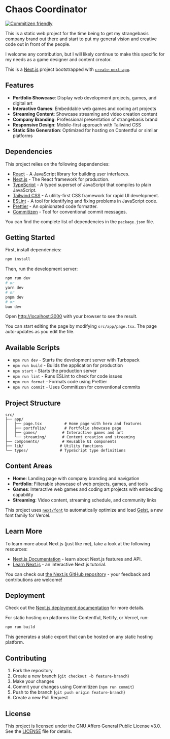 # Chaos Coordinator

[![Commitizen friendly](https://img.shields.io/badge/commitizen-friendly-brightgreen.svg)](http://commitizen.github.io/cz-cli/)

This is a static web project for the time being to get my strangebasis company brand out there and start to put my general vision and creative code out in front of the people.

I welcome any contribution, but I will likely continue to make this specific for my needs as a game designer and content creator.

This is a [Next.js](https://nextjs.org) project bootstrapped with [`create-next-app`](https://nextjs.org/docs/app/api-reference/cli/create-next-app).

## Features

- **Portfolio Showcase**: Display web development projects, games, and digital art
- **Interactive Games**: Embeddable web games and coding art projects
- **Streaming Content**: Showcase streaming and video creation content
- **Company Branding**: Professional presentation of strangebasis brand
- **Responsive Design**: Mobile-first approach with Tailwind CSS
- **Static Site Generation**: Optimized for hosting on Contentful or similar platforms

## Dependencies

This project relies on the following dependencies:

- [React](https://reactjs.org) - A JavaScript library for building user interfaces.
- [Next.js](https://nextjs.org) - The React framework for production.
- [TypeScript](https://www.typescriptlang.org) - A typed superset of JavaScript that compiles to plain JavaScript.
- [Tailwind CSS](https://tailwindcss.com) - A utility-first CSS framework for rapid UI development.
- [ESLint](https://eslint.org) - A tool for identifying and fixing problems in JavaScript code.
- [Prettier](https://prettier.io) - An opinionated code formatter.
- [Commitizen](http://commitizen.github.io/cz-cli/) - Tool for conventional commit messages.

You can find the complete list of dependencies in the `package.json` file.

## Getting Started

First, install dependencies:

```bash
npm install
```

Then, run the development server:

```bash
npm run dev
# or
yarn dev
# or
pnpm dev
# or
bun dev
```

Open [http://localhost:3000](http://localhost:3000) with your browser to see the result.

You can start editing the page by modifying `src/app/page.tsx`. The page auto-updates as you edit the file.

## Available Scripts

- `npm run dev` - Starts the development server with Turbopack
- `npm run build` - Builds the application for production
- `npm start` - Starts the production server
- `npm run lint` - Runs ESLint to check for code issues
- `npm run format` - Formats code using Prettier
- `npm run commit` - Uses Commitizen for conventional commits

## Project Structure

```
src/
├── app/
│   ├── page.tsx          # Home page with hero and features
│   ├── portfolio/        # Portfolio showcase page
│   ├── games/           # Interactive games and art
│   └── streaming/       # Content creation and streaming
├── components/          # Reusable UI components
├── lib/                # Utility functions
└── types/              # TypeScript type definitions
```

## Content Areas

- **Home**: Landing page with company branding and navigation
- **Portfolio**: Filterable showcase of web projects, games, and tools
- **Games**: Interactive web games and coding art projects with embedding capability
- **Streaming**: Video content, streaming schedule, and community links

This project uses [`next/font`](https://nextjs.org/docs/app/building-your-application/optimizing/fonts) to automatically optimize and load [Geist](https://vercel.com/font), a new font family for Vercel.

## Learn More

To learn more about Next.js (just like me), take a look at the following resources:

- [Next.js Documentation](https://nextjs.org/docs) - learn about Next.js features and API.
- [Learn Next.js](https://nextjs.org/learn) - an interactive Next.js tutorial.

You can check out [the Next.js GitHub repository](https://github.com/vercel/next.js) - your feedback and contributions are welcome!

## Deployment

Check out the [Next.js deployment documentation](https://nextjs.org/docs/app/building-your-application/deploying) for more details.

For static hosting on platforms like Contentful, Netlify, or Vercel, run:

```bash
npm run build
```

This generates a static export that can be hosted on any static hosting platform.

## Contributing

1. Fork the repository
2. Create a new branch (`git checkout -b feature-branch`)
3. Make your changes
4. Commit your changes using Commitizen (`npm run commit`)
5. Push to the branch (`git push origin feature-branch`)
6. Create a new Pull Request

## License

This project is licensed under the GNU Affero General Public License v3.0. See the [LICENSE](LICENSE) file for details.
